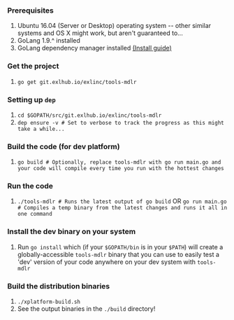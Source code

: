 ### Prerequisites

1. Ubuntu 16.04 (Server or Desktop) operating system -- other similar systems and OS X might work, but aren't guaranteed to...
2. GoLang 1.9.^ installed
3. GoLang dependency manager installed [(Install guide)](https://github.com/golang/dep#setup)

### Get the project

1. `go get git.exlhub.io/exlinc/tools-mdlr`

### Setting up `dep`

1. `cd $GOPATH/src/git.exlhub.io/exlinc/tools-mdlr`
2. `dep ensure -v # Set to verbose to track the progress as this might take a while...`

### Build the code (for dev platform)

1. `go build # Optionally, replace tools-mdlr with go run main.go and your code will compile every time you run with the hottest changes`

### Run the code

1. `./tools-mdlr # Runs the latest output of go build` OR `go run main.go # Compiles a temp binary from the latest changes and runs it all in one command`

### Install the dev binary on your system

1. Run `go install` which (if your `$GOPATH/bin` is in your `$PATH`) will create a globally-accessible `tools-mdlr` binary that you can use to easily test a 'dev' version of your code anywhere on your dev system with `tools-mdlr`

### Build the distribution binaries

1. `./xplatform-build.sh`
2. See the output binaries in the `./build` directory!